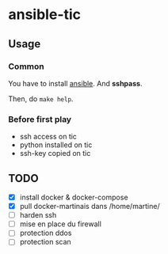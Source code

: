 # ansible-tic

## Usage

### Common

You have to install [ansible](https://docs.ansible.com/ansible/latest/user_guide/).
And **sshpass**.

Then, do `make help`.

### Before first play

* ssh access on tic
* python installed on tic
* ssh-key copied on tic

## TODO

- [x] install docker & docker-compose
- [x] pull docker-martinais dans /home/martine/
- [ ] harden ssh
- [ ] mise en place du firewall
- [ ] protection ddos
- [ ] protection scan
